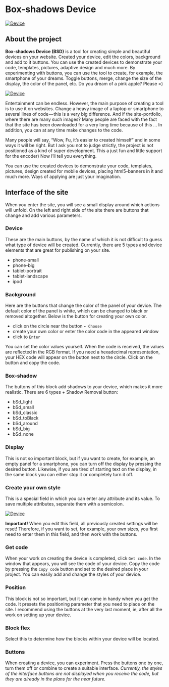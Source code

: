 # Box-shadows Device

[![Device](https://cdn-images-1.medium.com/max/800/1*ddJUtOayzmuA0_Ynkgu9Jg.jpeg)](https://madeas.github.io/box-shadows/device/)

## About the project
**Box-shadows Device (BSD)** is a tool for creating simple and beautiful devices on your website. Created your device, edit the colors, background and add to it buttons. You can use the created devices to demonstrate your code, templates, pictures, adaptive design and much more.
By experimenting with buttons, you can use the tool to create, for example, the smartphone of your dreams. Toggle buttons, merge, change the size of the display, the color of the panel, etc. Do you dream of a pink apple? Please =)

[![Device](https://cdn-images-1.medium.com/max/800/1*8kSK3bYQ9SeK8PH9-i8EhQ.jpeg)](https://madeas.github.io/box-shadows/device/)

Entertainment can be endless. However, the main purpose of creating a tool is to use it on websites. Change a heavy image of a laptop or smartphone to several lines of code — this is a very big difference. And if the site-portfolio, where there are many such images? Many people are faced with the fact that the site has been downloaded for a very long time because of this … In addition, you can at any time make changes to the code.

Many people will say, “Wow, Fu, it’s easier to created himself” and in some ways it will be right. But I ask you not to judge strictly, the project is not positioned as a kind of super development. This a just fun and little support for the encoder) Now I’ll tell you everything.

You can use the created devices to demonstrate your code, templates, pictures, design created for mobile devices, placing html5-banners in it and much more. Ways of applying are just your imagination.

## Interface of the site
When you enter the site, you will see a small display around which actions will unfold. On the left and right side of the site there are buttons that change and add various parameters.

### Device
These are the main buttons, by the name of which it is not difficult to guess what type of device will be created. Currently, there are 5 types and device elements that are great for publishing on your site.

* phone-small
* phone-big
* tablet-portrait
* tablet-landscape
* ipod

### Background
Here are the buttons that change the color of the panel of your device. The default color of the panel is white, which can be changed to black or removed altogether. Below is the button for creating your own color.

* click on the circle near the button `← Choose`
* create your own color or enter the color code in the appeared window
* click to `Enter`

You can set the color values yourself. When the code is received, the values are reflected in the RGB format. If you need a hexadecimal representation, your HEX code will appear on the button next to the circle. Click on the button and copy the code.

### Box-shadow
The buttons of this block add shadows to your device, which makes it more realistic. There are 6 types + Shadow Removal button:

* bSd_light
* bSd_small
* bSd_classic
* bSd_toBlack
* bSd_around
* bSd_big
* bSd_none

### Display
This is not so important block, but if you want to create, for example, an empty panel for a smartphone, you can turn off the display by pressing the desired button. Likewise, if you are tired of starting text on the display, in the same block you can either stop it or completely turn it off.

### Create your own style
This is a special field in which you can enter any attribute and its value. To save multiple attributes, separate them with a semicolon.

[![Device](https://cdn-images-1.medium.com/max/800/1*lBBLP1k0Ao0OQ0EfD2dkWg.jpeg)](https://madeas.github.io/box-shadows/device/)

**Important!** When you edit this field, all previously created settings will be reset! Therefore, if you want to set, for example, your own sizes, you first need to enter them in this field, and then work with the buttons.

### Get code
When your work on creating the device is completed, click `Get code`. In the window that appears, you will see the code of your device. Copy the code by pressing the `Copy code` button and set to the desired place in your project.
You can easily add and change the styles of your device.

### Position
This block is not so important, but it can come in handy when you get the code. It presets the positioning parameter that you need to place on the site. I recommend using the buttons at the very last moment, ie, after all the work on setting up your device.

### Block flex
Select this to determine how the blocks within your device will be located.

### Buttons
When creating a device, you can experiment. Press the buttons one by one, turn them off or combine to create a suitable interface.
*Currently, the styles of the interface buttons are not displayed when you receive the code, but they are already in the plans for the near future.*

